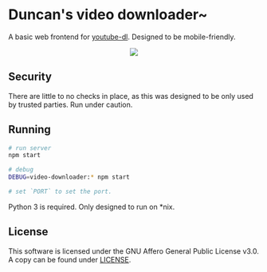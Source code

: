 # Duncan's video downloader~

A basic web frontend for [youtube-dl](https://rg3.github.io/youtube-dl). Designed to be mobile-friendly.

<center>
	<img src="https://i.imgur.com/m5MxQXp.png"/>
</center>

## Security

There are little to no checks in place, as this was designed to be only used by trusted parties. Run under caution.

## Running

```bash
# run server
npm start

# debug
DEBUG=video-downloader:* npm start

# set `PORT` to set the port.
```

Python 3 is required. Only designed to run on \*nix.

## License

This software is licensed under the GNU Affero General Public License v3.0. A copy can be found under [LICENSE](LICENSE).
